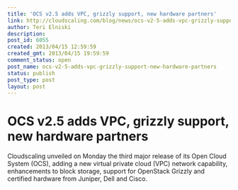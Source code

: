 ```yaml
---
title: 'OCS v2.5 adds VPC, grizzly support, new hardware partners'
link: http://cloudscaling.com/blog/news/ocs-v2-5-adds-vpc-grizzly-support-new-hardware-partners/
author: Teri Elniski
description: 
post_id: 6055
created: 2013/04/15 12:59:59
created_gmt: 2013/04/15 19:59:59
comment_status: open
post_name: ocs-v2-5-adds-vpc-grizzly-support-new-hardware-partners
status: publish
post_type: post
layout: post
---
```


# OCS v2.5 adds VPC, grizzly support, new hardware partners

Cloudscaling unveiled on Monday the third major release of its Open Cloud System (OCS), adding a new virtual private cloud (VPC) network capability, enhancements to block storage, support for OpenStack Grizzly and certified hardware from Juniper, Dell and Cisco.